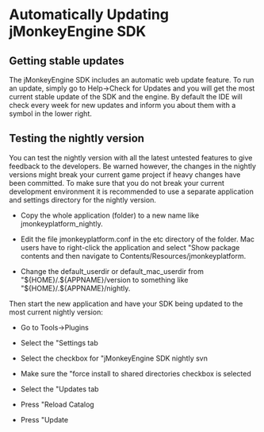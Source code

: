 Automatically Updating jMonkeyEngine SDK
========================================

Getting stable updates
----------------------

The jMonkeyEngine SDK includes an automatic web update feature. To run
an update, simply go to Help→Check for Updates and you will get the most
current stable update of the SDK and the engine. By default the IDE will
check every week for new updates and inform you about them with a symbol
in the lower right.

Testing the nightly version
---------------------------

You can test the nightly version with all the latest untested features
to give feedback to the developers. Be warned however, the changes in
the nightly versions might break your current game project if heavy
changes have been committed. To make sure that you do not break your
current development environment it is recommended to use a separate
application and settings directory for the nightly version.

-   Copy the whole application (folder) to a new name like
    jmonkeyplatform\_nightly.

-   Edit the file jmonkeyplatform.conf in the etc directory of the
    folder. Mac users have to right-click the application and select
    "Show package contents and then navigate to
    Contents/Resources/jmonkeyplatform.

-   Change the default\_userdir or default\_mac\_userdir from
    "\${HOME}/.\${APPNAME}/version to something like
    "\${HOME}/.\${APPNAME}/nightly.

Then start the new application and have your SDK being updated to the
most current nightly version:

-   Go to Tools→Plugins

-   Select the "Settings tab

-   Select the checkbox for "jMonkeyEngine SDK nightly svn

-   Make sure the "force install to shared directories checkbox is
    selected

-   Select the "Updates tab

-   Press "Reload Catalog

-   Press "Update

